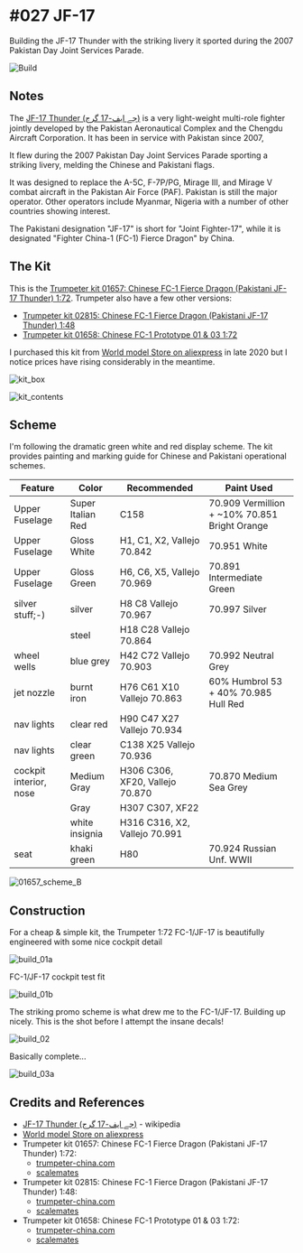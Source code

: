 # #027 JF-17

Building the JF-17 Thunder with the striking livery it sported during the 2007 Pakistan Day Joint Services Parade.

![Build](./assets/JF17_build.jpg?raw=true)

## Notes

The
[JF-17 Thunder (جے ایف-17 گرج‎)](https://en.wikipedia.org/wiki/CAC/PAC_JF-17_Thunder)
is a very light-weight multi-role fighter
jointly developed by the Pakistan Aeronautical Complex and the Chengdu Aircraft Corporation.
It has been in service with Pakistan since 2007,

It flew during the 2007 Pakistan Day Joint Services Parade sporting a striking livery, melding the Chinese and Pakistani flags.

It was designed to replace the A-5C, F-7P/PG, Mirage III, and Mirage V combat aircraft in the Pakistan Air Force (PAF).
Pakistan is still the major operator. Other operators include Myanmar, Nigeria with a number of other countries showing interest.

The Pakistani designation "JF-17" is short for "Joint Fighter-17", while it is designated "Fighter China-1 (FC-1) Fierce Dragon" by China.

## The Kit

This is the [Trumpeter kit 01657: Chinese FC-1 Fierce Dragon (Pakistani JF-17 Thunder) 1:72](http://www.trumpeter-china.com/index.php?g=home&m=product&a=show&id=2329&l=en).
Trumpeter also have a few other versions:

* [Trumpeter kit 02815: Chinese FC-1 Fierce Dragon (Pakistani JF-17 Thunder) 1:48](http://www.trumpeter-china.com/index.php?g=home&m=product&a=show&id=1134&l=en)
* [Trumpeter kit 01658: Chinese FC-1 Prototype 01 & 03 1:72](http://www.trumpeter-china.com/index.php?g=home&m=product&a=show&id=714&l=en)

I purchased this kit from [World model Store on aliexpress](https://www.aliexpress.com/item/4000433706862.html)
in late 2020 but I notice prices have rising considerably in the meantime.

![kit_box](./assets/kit_box.jpg?raw=true)

![kit_contents](./assets/kit_contents.jpg?raw=true)

## Scheme

I'm following the dramatic green white and red display scheme.
The kit provides painting and marking guide for Chinese and Pakistani operational schemes.

| Feature                | Color             | Recommended                     | Paint Used |
|------------------------|-------------------|---------------------------------|------------|
| Upper Fuselage         | Super Italian Red | C158                            | 70.909 Vermillion  + ~10% 70.851 Bright Orange |
| Upper Fuselage         | Gloss White       | H1, C1, X2, Vallejo 70.842      | 70.951 White|
| Upper Fuselage         | Gloss Green       | H6, C6, X5, Vallejo 70.969      | 70.891 Intermediate Green |
| silver stuff;-)        | silver            | H8 C8 Vallejo 70.967            | 70.997 Silver |
|                        | steel             | H18 C28 Vallejo 70.864          | |
| wheel wells            | blue grey         | H42 C72 Vallejo 70.903          | 70.992 Neutral Grey |
| jet nozzle             | burnt iron        | H76 C61 X10 Vallejo 70.863      | 60% Humbrol 53 + 40% 70.985 Hull Red |
| nav lights             | clear red         | H90 C47 X27 Vallejo 70.934      | |
| nav lights             | clear green       | C138 X25 Vallejo 70.936         | |
| cockpit interior, nose | Medium Gray       | H306 C306, XF20, Vallejo 70.870 | 70.870 Medium Sea Grey|
|                        | Gray              | H307 C307, XF22                 | |
|                        | white insignia    | H316 C316, X2, Vallejo 70.991   | |
| seat                   | khaki green       | H80                             | 70.924 Russian Unf. WWII |

![01657_scheme_B](./assets/01657_scheme_B.jpg?raw=true)

## Construction

For a cheap & simple kit, the Trumpeter 1:72 FC-1/JF-17 is beautifully engineered with some nice cockpit detail

![build_01a](./assets/build_01a.jpg?raw=true)

FC-1/JF-17 cockpit test fit

![build_01b](./assets/build_01b.jpg?raw=true)

The striking promo scheme is what drew me to the FC-1/JF-17. Building up nicely. This is the shot before I attempt the insane decals!

![build_02](./assets/build_02.jpg?raw=true)

Basically complete...

![build_03a](./assets/build_03a.jpg?raw=true)

## Credits and References

* [JF-17 Thunder (جے ایف-17 گرج‎)](https://en.wikipedia.org/wiki/CAC/PAC_JF-17_Thunder) - wikipedia
* [World model Store on aliexpress](https://www.aliexpress.com/item/4000433706862.html)
* Trumpeter kit 01657: Chinese FC-1 Fierce Dragon (Pakistani JF-17 Thunder) 1:72:
    * [trumpeter-china.com](http://www.trumpeter-china.com/index.php?g=home&m=product&a=show&id=2329&l=en)
    * [scalemates](https://www.scalemates.com/kits/trumpeter-01657-chinese-fc-1-fierce-dragon--122516)
* Trumpeter kit 02815: Chinese FC-1 Fierce Dragon (Pakistani JF-17 Thunder) 1:48:
    * [trumpeter-china.com](http://www.trumpeter-china.com/index.php?g=home&m=product&a=show&id=1134&l=en)
    * [scalemates](https://www.scalemates.com/kits/trumpeter-02815-chinese-fc-1-fierce-dragon--102718)
* Trumpeter kit 01658: Chinese FC-1 Prototype 01 & 03 1:72:
    * [trumpeter-china.com](http://www.trumpeter-china.com/index.php?g=home&m=product&a=show&id=714&l=en)
    * [scalemates](https://www.scalemates.com/kits/trumpeter-01658-fc-1--102880)
